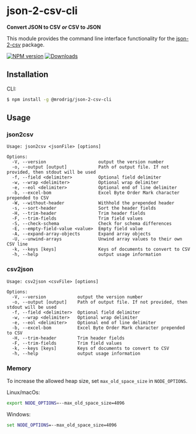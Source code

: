 # json-2-csv-cli
**Convert JSON to CSV _or_ CSV to JSON**

This module provides the command line interface functionality for the [json-2-csv](https://www.npmjs.org/package/json-2-csv) package.

[![NPM version](https://img.shields.io/npm/v/@mrodrig/json-2-csv-cli.svg)](https://www.npmjs.org/package/@mrodrig/json-2-csv-cli)
[![Downloads](https://img.shields.io/npm/dm/@mrodrig/json-2-csv-cli.svg)](https://www.npmjs.org/package/@mrodrig/json-2-csv-cli)

## Installation

CLI:
```bash
$ npm install -g @mrodrig/json-2-csv-cli
```

## Usage
### json2csv
```
Usage: json2csv <jsonFile> [options]

Options:
  -V, --version                    output the version number
  -o, --output [output]            Path of output file. If not provided, then stdout will be used
  -f, --field <delimiter>          Optional field delimiter
  -w, --wrap <delimiter>           Optional wrap delimiter
  -e, --eol <delimiter>            Optional end of line delimiter
  -b, --excel-bom                  Excel Byte Order Mark character prepended to CSV
  -W, --without-header             Withhold the prepended header
  -s, --sort-header                Sort the header fields
  -H, --trim-header                Trim header fields
  -F, --trim-fields                Trim field values
  -S, --check-schema               Check for schema differences
  -E, --empty-field-value <value>  Empty field value
  -A, --expand-array-objects       Expand array objects
  -U, --unwind-arrays              Unwind array values to their own CSV line
  -k, --keys [keys]                Keys of documents to convert to CSV
  -h, --help                       output usage information
```

### csv2json
```
Usage: csv2json <csvFile> [options]

Options:
  -V, --version            output the version number
  -o, --output [output]    Path of output file. If not provided, then stdout will be used
  -f, --field <delimiter>  Optional field delimiter
  -w, --wrap <delimiter>   Optional wrap delimiter
  -e, --eol <delimiter>    Optional end of line delimiter
  -b, --excel-bom          Excel Byte Order Mark character prepended to CSV
  -H, --trim-header        Trim header fields
  -F, --trim-fields        Trim field values
  -k, --keys [keys]        Keys of documents to convert to CSV
  -h, --help               output usage information
```

### Memory
To increase the allowed heap size, set `max_old_space_size` in `NODE_OPTIONS`.

Linux/macOs:
```bash
export NODE_OPTIONS=--max_old_space_size=4096
```

Windows:
```cmd
set NODE_OPTIONS=--max_old_space_size=4096
```
